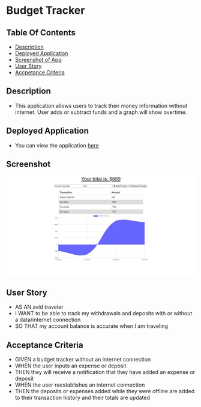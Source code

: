 # Budget Tracker

## Table Of Contents
* [Description](#description)
* [Deployed Application](#deployed-application)
* [Screenshot of App](#screenshot)
* [User Story](#user-story)
* [Accpetance Criteria](#acceptance-criteria)

## Description
* This application allows users to track their money information without internet. User adds or subtract funds and a graph will show overtime.

## Deployed Application
* You can view the application [here](https://sheltered-river-58439.herokuapp.com/)

## Screenshot
![Screenshot of App](budget-tracker-screenshot.png)

## User Story
* AS AN avid traveler
* I WANT to be able to track my withdrawals and deposits with or without a data/internet connection
* SO THAT my account balance is accurate when I am traveling 

## Acceptance Criteria
* GIVEN a budget tracker without an internet connection
* WHEN the user inputs an expense or deposit
* THEN they will receive a notification that they have added an expense or deposit
* WHEN the user reestablishes an internet connection
* THEN the deposits or expenses added while they were offline are added to their transaction history and their totals are updated
